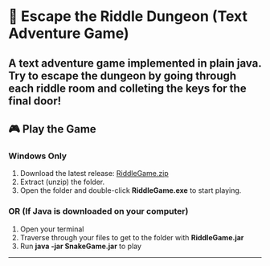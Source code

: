 # 🚪 Escape the Riddle Dungeon (Text Adventure Game)

A text adventure game implemented in plain java.
Try to escape the dungeon by going through each 
riddle room and colleting the keys for the final
door!
---

## 🎮 Play the Game

### Windows Only
1. Download the latest release: [RiddleGame.zip](https://github.com/samdeitz/riddlegame/releases/download/v1.0/RiddleGame.zip)
2. Extract (unzip) the folder.
3. Open the folder and double-click **RiddleGame.exe** to start playing.

### OR (If Java is downloaded on your computer)
1. Open your terminal
2. Traverse through your files to get to the folder with **RiddleGame.jar**
3. Run **java -jar SnakeGame.jar** to play
---

